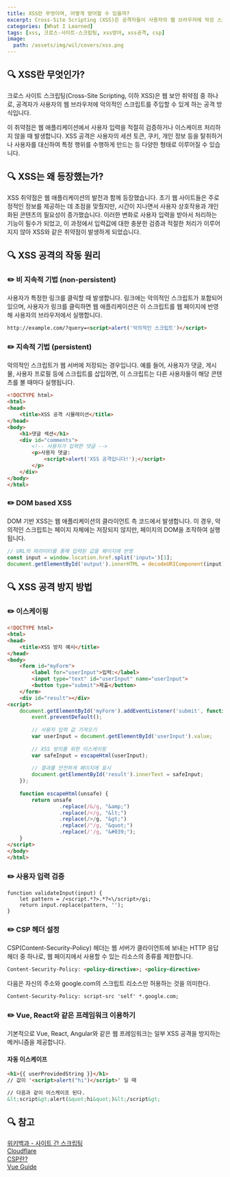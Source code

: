 ```yaml
---
title: XSS란 무엇이며, 어떻게 방어할 수 있을까?
excerpt: Cross-Site Scripting (XSS)은 공격자들이 사용자의 웹 브라우저에 악성 스크립트를 삽입할 수 있게 하는 웹 보안 취약점입니다. 이 취약점은 웹 애플리케이션이 사용자 입력을 제대로 검증하거나 이스케이프 처리하지 않을 때 발생하며, XSS 방지를 위해서는 사용자 입력의 이스케이핑, 검증, CSP 헤더 설정 및 Vue, React와 같은 프레임워크의 사용이 필요합니다.
categories: [What I Learned]
tags: [xss, 크로스-사이트-스크립팅, xss방어, xss공격, csp]
image:
  path: /assets/img/wil/covers/xss.png
---
```


## 🔍 XSS란 무엇인가?
크로스 사이트 스크립팅(Cross-Site Scripting, 이하 XSS)은 웹 보안 취약점 중 하나로, 공격자가 사용자의 웹 브라우저에 악의적인 스크립트를 주입할 수 있게 하는 공격 방식입니다.

이 취약점은 웹 애플리케이션에서 사용자 입력을 적절히 검증하거나 이스케이프 처리하지 않을 때 발생합니다. XSS 공격은 사용자의 세션 토큰, 쿠키, 개인 정보 등을 탈취하거나 사용자를 대신하여 특정 행위를 수행하게 만드는 등 다양한 형태로 이루어질 수 있습니다.

##  🔍 XSS는 왜 등장했는가?
XSS 취약점은 웹 애플리케이션의 발전과 함께 등장했습니다. 초기 웹 사이트들은 주로 정적인 정보를 제공하는 데 초점을 맞췄지만, 시간이 지나면서 사용자 상호작용과 개인화된 콘텐츠의 필요성이 증가했습니다. 이러한 변화로 사용자 입력을 받아서 처리하는 기능이 필수가 되었고, 이 과정에서 입력값에 대한 충분한 검증과 적절한 처리가 이루어지지 않아 XSS와 같은 취약점이 발생하게 되었습니다.


## 🔍  XSS 공격의 작동 원리

### ✏️ 비 지속적 기법 (non-persistent)
사용자가 특정한 링크를 클릭할 때 발생합니다. 링크에는 악의적인 스크립트가 포함되어 있으며, 사용자가 링크를 클릭하면 웹 애플리케이션은 이 스크립트를 웹 페이지에 반영해 사용자의 브라우저에서 실행합니다.
~~~html
http://example.com/?query=<script>alert('악의적인 스크립트')</script>
~~~

### ✏️ 지속적 기법 (persistent)
악의적인 스크립트가 웹 서버에 저장되는 경우입니다. 예를 들어, 사용자가 댓글, 게시물, 사용자 프로필 등에 스크립트를 삽입하면, 이 스크립트는 다른 사용자들이 해당 콘텐츠를 볼 때마다 실행됩니다.
~~~html
<!DOCTYPE html>
<html>
<head>
    <title>XSS 공격 시뮬레이션</title>
</head>
<body>
    <h1>댓글 섹션</h1>
    <div id="comments">
        <!-- 사용자가 입력한 댓글 -->
        <p>사용자 댓글: 
	        <script>alert('XSS 공격입니다!');</script>
		</p>
    </div>
</body>
</html>
~~~

### ✏️ DOM based XSS
DOM 기반 XSS는 웹 애플리케이션의 클라이언트 측 코드에서 발생합니다. 이 경우, 악의적인 스크립트는 페이지 자체에는 저장되지 않지만, 페이지의 DOM을 조작하여 실행됩니다.

~~~javascript
// URL의 파라미터를 통해 입력된 값을 페이지에 반영
const input = window.location.href.split('input=')[1];
document.getElementById('output').innerHTML = decodeURIComponent(input);
~~~

## 🔍 XSS 공격 방지 방법
### ✏️ 이스케이핑
~~~html
<!DOCTYPE html>
<html>
<head>
    <title>XSS 방지 예시</title>
</head>
<body>
    <form id="myForm">
        <label for="userInput">입력:</label>
        <input type="text" id="userInput" name="userInput">
        <button type="submit">제출</button>
    </form>
    <div id="result"></div>
<script>
	document.getElementById('myForm').addEventListener('submit', function(event) {
	    event.preventDefault();
	
	    // 사용자 입력 값 가져오기
	    var userInput = document.getElementById('userInput').value;
	
	    // XSS 방지를 위한 이스케이핑
	    var safeInput = escapeHtml(userInput);
	
	    // 결과를 안전하게 페이지에 표시
	    document.getElementById('result').innerText = safeInput;
	});
	
	function escapeHtml(unsafe) {
	    return unsafe
	             .replace(/&/g, "&amp;")
	             .replace(/</g, "&lt;")
	             .replace(/>/g, "&gt;")
	             .replace(/"/g, "&quot;")
	             .replace(/'/g, "&#039;");
	}
</script>
</body>
</html>
~~~

### ✏️ 사용자 입력 검증
~~~
function validateInput(input) {
    let pattern = /<script.*?>.*?<\/script>/gi;
    return input.replace(pattern, '');
}
~~~

### ✏️ CSP 헤더 설정
CSP(Content-Security-Policy) 헤더는 웹 서버가 클라이언트에 보내는 HTTP 응답 헤더 중 하나로, 웹 페이지에서 사용할 수 있는 리소스의 종류를 제한합니다.

~~~html
Content-Security-Policy: <policy-directive>; <policy-directive>
~~~

다음은 자신의 주소와 google.com의 스크립트 리소스만 허용하는 것을 의미한다.
~~~html
Content-Security-Policy: script-src 'self' *.google.com;
~~~

### ✏️ Vue, React와 같은 프레임워크 이용하기
기본적으로 Vue, React, Angular와 같은 웹 프레임워크는 일부 XSS 공격을 방지하는 메커니즘을 제공합니다.

#### 자동 이스케이프
~~~html
<h1>{{ userProvidedString }}</h1>
// 값이 '<script>alert("hi")</script>' 일 때

// 다음과 같이 이스케이프 된다.
&lt;script&gt;alert(&quot;hi&quot;)&lt;/script&gt;
~~~



## 🔍 참고

[위키백과 - 사이트 간 스크립팅](https://ko.wikipedia.org/wiki/%EC%82%AC%EC%9D%B4%ED%8A%B8_%EA%B0%84_%EC%8A%A4%ED%81%AC%EB%A6%BD%ED%8C%85) <br>
[Cloudflare](https://www.cloudflare.com/learning/security/threats/cross-site-scripting/) <br>
[CSP란?](https://developer.mozilla.org/en-US/docs/Web/HTTP/CSP) <br>
[Vue Guide](https://v2.ko.vuejs.org/v2/guide/security.html)<br>

